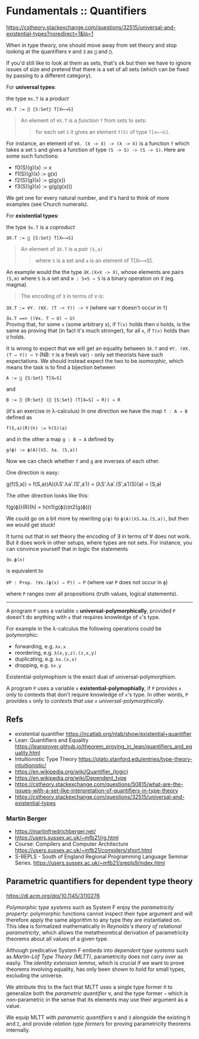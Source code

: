 # Fundamentals :: Quantifiers

https://cstheory.stackexchange.com/questions/32515/universal-and-existential-types?noredirect=1&lq=1

When in type theory, one should move away from set theory and stop looking at the quantifiers `∀` and `∃` as `⋃` and `⋂`.

If you'd still like to look at them as sets, that's ok but then we have to ignore issues of size and pretend that there is a set of all sets (which can be fixed by passing to a different category).

For **universal types**: 

the type `∀x.T` is a *product*

`∀X.T := ∏ {S:Set} T[X⟼S]`

>An element of `∀X.T` is a *function* `f` from sets to sets: 
>>for each set `S` it gives an element `f(S)` of type `T[x⟼S]`.

For instance, an element of `∀X. (X -> X) -> (X -> X)` is a function `f` which takes a set `S` and gives a function of type `(S -> S) -> (S -> S)`. 
Here are some such functions:
- f0(S)(g)(x) := x
- f1(S)(g)(x) := g(x)
- f2(S)(g)(x) := g(g(x))
- f3(S)(g)(x) := g(g(g(x)))

We get one for every natural number, and it's hard to think of more examples (see Church numerals).


For **existential types**: 

the type `∃x.T` is a *coproduct*

`∃X.T := ∐ {S:Set} T[X⟼S]`

>An element of `∃X.T` is a *pair* `(S,a)` 
>> where `S` is a set and `a` is an element of T[X⟼S].

An example would the the type `∃X.(X×X -> X)`, whose elements are pairs `(S,m)` where `S` is a set and `m : S×S → S` is a binary operation on it (eg. magma).


>The encoding of `∃` in terms of `∀` is:

`∃X.T := ∀Y. (∀X. (T -> Y)) -> Y`   (where var `Y` doesn't occur in `T`)


`∃x.T ==> ((∀x. T → U) → U)`   
Proving that, 
  for some `x` (some arbitrary x), 
  if `T(x)` holds then `U` holds, 
is the same as proving that (in fact it's much stronger), 
  for all `x`, 
  if `T(x)` holds than `U` holds.



It is wrong to expect that we will get an equality between 
`∃X.T` 
and 
`∀Y. (∀X. (T → Y)) → Y` 
(NB: `Y` is a fresh var) - 
only set theorists have such expectations. 
We should instead expect the two to be *isomorphic*, 
which means the task is to find a bijection between

`A := ∐ {S:Set} T[X↦S]`

and

`B := ∏ {R:Set} (∏ {S:Set} (T[X↦S] → R)) → R`

(it's an exercise in λ-calculus) 
In one direction we have the map `f : A → B` defined as

`f(S,a)(R)(h) := h(S)(a)`

and in the other a map `g : B → A` defined by

`g(ϕ) := ϕ(A)(λS. λa. (S,a))`

Now we can check whether `f` and `g` are inverses of each other.

One direction is easy:

g(f(S,a)) = f(S,a)(A)(λS′.λa′.(S′,a′)) = (λS′.λa′.(S′,a′)(S)(a) = (S,a)

The other direction looks like this:

f(g(ϕ))(R)(h) = h(π1(g(ϕ))(π2(g(ϕ)))

We could go on a bit more by rewriting `g(ϕ)` to `ϕ(A)(λS.λa.(S,a))`, but then we would get stuck!

It turns out that in set theory the encoding of ∃ in terms of ∀ does not work. 
But it does work in other setups, where types are not sets. 
For instance, you can convince yourself that in logic the statements

`∃x.ϕ(x)`

is equivalent to

`∀P : Prop. (∀x.(ϕ(x) ⇒ P)) ⇒ P`  (where var `P` does not occur in `ϕ`)

where `P` ranges over all propositions 
(truth values, logical statements).



---

A program `P` uses a variable `x` **universal-polymorphically**, provided `P` doesn't do anything with `x` that requires knowledge of `x`'s type.

For example in the λ-calculus the following operations could be polymorphic:
- forwarding,   e.g. `λx.x`
- reordering,   e.g. `λ(x,y,z).(z,x,y)`
- duplicating,  e.g. `λx.(x,x)`
- dropping,     e.g. `λx.y`


Existential-polymophism is the exact dual of universal-polymorphism.

A program `P` uses a variable `x` **existential-polymophially**, if `P` provides `x` only to contexts that don't require knowledge of `x`'s type. 
In other words, `P` provides `x` only to *contexts that use `x` universal-polymorphically*.


## Refs

- existential quantifier
  https://ncatlab.org/nlab/show/existential+quantifier
- Lean: Quantifiers and Equality
  https://leanprover.github.io/theorem_proving_in_lean/quantifiers_and_equality.html
- Intuitionistic Type Theory
  https://plato.stanford.edu/entries/type-theory-intuitionistic/
- https://en.wikipedia.org/wiki/Quantifier_(logic)
- https://en.wikipedia.org/wiki/Dependent_type
- https://cstheory.stackexchange.com/questions/50815/what-are-the-issues-with-a-set-like-interpretation-of-quantifiers-in-type-theory
- https://cstheory.stackexchange.com/questions/32515/universal-and-existential-types


### Martin Berger
- https://martinfriedrichberger.net/
- https://users.sussex.ac.uk/~mfb21/rg.html
- Course: Compilers and Computer Architecture
  https://users.sussex.ac.uk/~mfb21/compilers/short.html
- S-REPLS - South of England Regional Programming Language Seminar Series.
  https://users.sussex.ac.uk/~mfb21/srepls9/index.html



## Parametric quantifiers for dependent type theory
https://dl.acm.org/doi/10.1145/3110276


*Polymorphic type systems* such as System F enjoy the *parametricity property*: polymorphic functions cannot inspect their type argument and will therefore apply the same algorithm to any type they are instantiated on. This idea is formalized mathematically in *Reynolds's theory of relational parametricity*, which allows the metatheoretical derivation of parametricity theorems about all values of a given type.

Although predicative System F embeds into *dependent type systems* such as *Martin-Löf Type Theory (MLTT)*, parametricity does not carry over as easily. The *identity extension lemma*, which is crucial if we want to prove theorems involving equality, has only been shown to hold for small types, excluding the universe.

We attribute this to the fact that MLTT uses a single type former `Π` to generalize both the *parametric quantifier* `∀`, and the type former `→` which is non-parametric in the sense that its elements may use their argument as a value.

We equip MLTT with *parametric quantifiers* `∀` and `∃` alongside the existing `Π` and `Σ`, and provide *relation type formers* for proving parametricity theorems internally.
